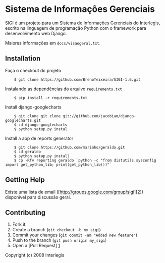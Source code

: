 Sistema de Informações Gerenciais
==========================

SIGI é um projeto para um Sistema de Informações Gerenciais do
Interlegis, escrito na linguagem de programação Python com o framework
para desenvolvimento web Django.

Maiores informações em ``docs/visaogeral.txt``.

Installation
---------------
Faça o checkout do projeto
 
        $ git clone https://github.com/BrenoTeixeira/SIGI-1.6.git

Instalando as dependências do arquivo `requirements.txt`

        $ pip install -r requirements.txt

Install django-googlecharts

        $ git clone git clone git://github.com/jacobian/django-googlecharts.git
        $ cd django-googlecharts
        $ python setup.py instal

Install a app de reports generator

        $ git clone https://github.com/marinho/geraldo.git
        $ cd geraldo
        $ python setup.py install
        $ cp -Rfv reporting geraldo `python -c "from distutils.sysconfig import get_python_lib; print(get_python_lib())"`



Getting Help
-----------------
Existe uma lista de email ([http://groups.google.com/group/sigi][2]) disponível para discussão geral.

Contributing
-----------------
1. Fork it.
2. Create a branch (`git checkout -b my_sigi`)
3. Commit your changes (`git commit -am "Added new feature"`)
4. Push to the branch (`git push origin my_sigi`)
5. Open a [Pull Request] [1]

[1]:https://github.com/BrenoTeixeira/SIGI-1.6/pulls 
[2]:http://groups.google.com/group/sigi


Copyright (c) 2008 Interlegis
